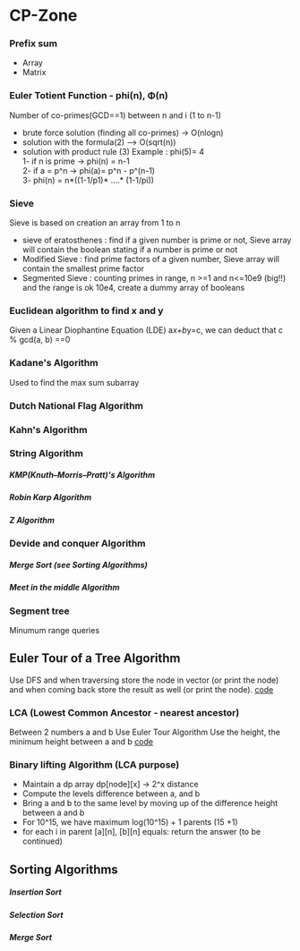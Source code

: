 # CP-Zone

### Prefix sum
  
  - Array
  - Matrix

### Euler Totient Function - phi(n), Φ(n)
  
  Number of co-primes(GCD==1) between n and i (1 to n-1)
  - brute force solution (finding all co-primes) -> O(nlogn)  
  - solution with the formula(2) --> O(sqrt(n)) 
  - solution with product rule (3)
  Example : phi(5)= 4  
  1- if n is prime -> phi(n) = n-1  
  2- if a = p^n -> phi(a)= p^n - p^(n-1)  
  3- phi(n) = n*((1-1/p1)* ....* (1-1/pi))  

### Sieve

Sieve is based on creation an array from 1 to n
  - sieve of eratosthenes : find if a given number is prime or not, Sieve array will contain the boolean stating if a number is prime or not  
  - Modified Sieve : find prime factors of a given number, Sieve array will contain the smallest prime factor
  - Segmented Sieve : counting primes in range, n >=1 and n<=10e9 (big!!) and the range is ok 10e4, create a dummy array of booleans

### Euclidean algorithm to find x and y

Given a Linear Diophantine Equation (LDE) a*x+b*y=c, we can deduct that c % gcd(a, b) ==0

### Kadane's Algorithm

Used to find the max sum subarray

### Dutch National Flag Algorithm 

### Kahn's Algorithm

### String Algorithm

##### KMP(Knuth–Morris–Pratt)'s  Algorithm
##### Robin Karp Algorithm
##### Z Algorithm

### Devide and conquer Algorithm

##### Merge Sort (see Sorting Algorithms)
##### Meet in the middle Algorithm

### Segment tree 
Minumum range queries

## Euler Tour of a Tree Algorithm 

Use DFS and when traversing store the node in vector (or print the node) and when coming back store the result as well (or print the node).
[code](https://github.com/fkalisa/CP-Zone/blob/master/graph-and-tree/eulerTour.cpp) 

### LCA (Lowest Common Ancestor - nearest ancestor)

Between 2 numbers a and b
Use Euler Tour Algorithm
Use the height, the minimum height between a and b
[code](https://github.com/fkalisa/CP-Zone/blob/master/graph-and-tree/algorithm-LowestCommonAncestor.cpp) 

### Binary lifting Algorithm (LCA purpose)

- Maintain a dp array dp[node][x] -> 2^x distance
- Compute the levels difference between a, and b
- Bring a and b to the same level by moving up of the difference height between a and b
- For 10^15, we have maximum log(10^15) + 1 parents (15 +1)
- for each i in parent
  [a][n], [b][n] equals:  return the answer
  (to be continued)

## Sorting Algorithms

##### Insertion Sort

##### Selection Sort

##### Merge Sort
